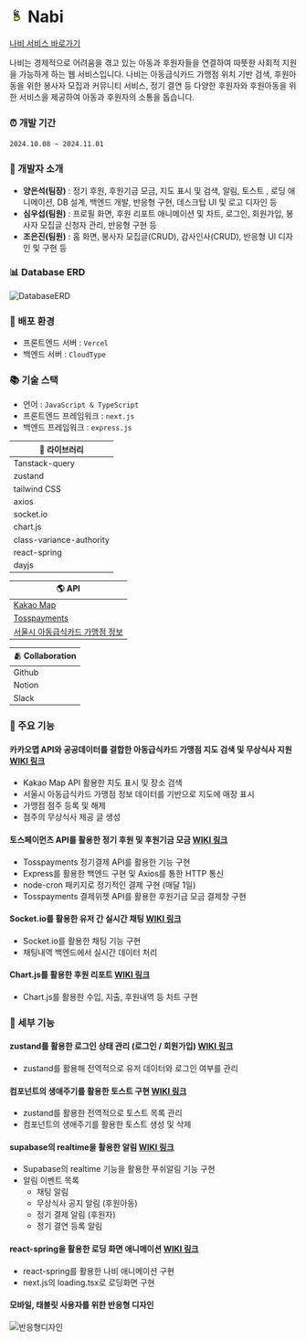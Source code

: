 # <img src="https://github.com/Nabi-06/Nabi/blob/develop/src/app/favicon.ico" width=25 height=25 alt="nabi logo" /> Nabi
[나비 서비스 바로가기](https://nabi-psi.vercel.app, "나비 서비스")

나비는 경제적으로 어려움을 겪고 있는 아동과 후원자들을 연결하여 따뜻한 사회적 지원을 가능하게 하는 웹 서비스입니다. 나비는 아동급식카드 가맹점 위치 기반 검색, 후원아동을 위한 봉사자 모집과 커뮤니티 서비스, 정기 결연 등 다양한 후원자와 후원아동을 위한 서비스을 제공하여 아동과 후원자의 소통을 돕습니다.

### ⏰ 개발 기간
`2024.10.08 ~ 2024.11.01`

### 👥 개발자 소개
- __양은석(팀장)__ : 정기 후원, 후원기금 모금, 지도 표시 및 검색, 알림, 토스트 , 로딩 애니메이션, DB 설계, 백엔드 개발, 반응형 구현, 데스크탑 UI 및 로고 디자인 등
- __심우섭(팀원)__ : 프로필 화면, 후원 리포트 애니메이션 및 차트, 로그인, 회원가입, 봉사자 모집글 신청자 관리, 반응형 구현 등 
- __조은진(팀원)__ : 홈 화면, 봉사자 모집글(CRUD), 감사인사(CRUD), 반응형 UI 디자인 및 구현 등

### 📊 Database ERD
![DatabaseERD](https://github.com/Nabi-06/Nabi/blob/develop/ScreenShots/DatabaseERD)
  
### 🚀 배포 환경
- 프론트엔드 서버 : `Vercel`
- 백엔드 서버 : `CloudType`

### 📚 기술 스택
- 언어 : `JavaScript & TypeScript`
- 프론트엔드 프레임워크 : `next.js`
- 백엔드 프레임워크 : `express.js`

|📕 라이브러리|
|-------|
|Tanstack-query|
|zustand|
|tailwind CSS|
|axios|
|socket.io|
|chart.js|
|class-variance-authority|
|react-spring|
|dayjs|

|🌎 API|
|------|
|[Kakao Map](https://apis.map.kakao.com/web/)|
|[Tosspayments](https://developers.tosspayments.com/)|
|[서울시 아동급식카드 가맹점 정보](https://data.seoul.go.kr/dataList/OA-15812/F/1/datasetView.do)|

|🫂 Collaboration|
|------|
|Github|
|Notion|
|Slack|

### 📝 주요 기능

#### 카카오맵 API와 공공데이터를 결합한 아동급식카드 가맹점 지도 검색 및 무상식사 지원 [WIKI 링크](https://github.com/Nabi-06/Nabi/wiki/%EC%95%84%EB%8F%99%EA%B8%89%EC%8B%9D%EC%B9%B4%EB%93%9C-%EA%B0%80%EB%A7%B9%EC%A0%90-%EC%A7%80%EB%8F%84-%EA%B2%80%EC%83%89-%EB%B0%8F-%EB%AC%B4%EC%83%81%EC%8B%9D%EC%82%AC-%EC%A7%80%EC%9B%90-WIKI, "WIKI 링크")

  - Kakao Map API 활용한 지도 표시 및 장소 검색
  - 서울시 아동급식카드 가맹점 정보 데이터를 기반으로 지도에 매장 표시
  - 가맹점 점주 등록 및 해제
  - 점주의 무상식사 제공 글 생성

#### 토스페이먼츠 API를 활용한 정기 후원 및 후원기금 모금 [WIKI 링크](https://github.com/Nabi-06/Nabi/wiki/%ED%86%A0%EC%8A%A4%ED%8E%98%EC%9D%B4%EB%A8%BC%EC%B8%A0-API-%ED%99%9C%EC%9A%A9%ED%95%9C-%EA%B2%B0%EC%A0%9C%EA%B8%B0%EB%8A%A5-WIKI, "WIKI 링크")

  - Tosspayments 정기결제 API를 활용한 기능 구현
  - Express를 활용한 백엔드 구현 및 Axios를 통한 HTTP 통신
  - node-cron 패키지로 정기적인 결제 구현 (매달 1일)
  - Tosspayments 결제위젯 API를 활용한 후원기금 모금 결제창 구현

#### Socket.io를 활용한 유저 간 실시간 채팅 [WIKI 링크](https://github.com/Nabi-06/Nabi/wiki/%EC%9C%A0%EC%A0%80-%EA%B0%84-%EC%B1%84%ED%8C%85-WIKI, "WIKI 링크")

  - Socket.io를 활용한 채팅 기능 구현
  - 채팅내역 백엔드에서 실시간 데이터 처리

#### Chart.js를 활용한 후원 리포트 [WIKI 링크](https://github.com/Nabi-06/Nabi/wiki/%ED%9B%84%EC%9B%90-%EB%A6%AC%ED%8F%AC%ED%8A%B8-WIKI, "WIKI 링크")

  - Chart.js를 활용한 수입, 지출, 후원내역 등 차트 구현


### 📝 세부 기능

#### zustand를 활용한 로그인 상태 관리 (로그인 / 회원가입) [WIKI 링크](https://github.com/Nabi-06/Nabi/wiki/%EB%A1%9C%EA%B7%B8%EC%9D%B8---%ED%9A%8C%EC%9B%90%EA%B0%80%EC%9E%85-WIKI, "WIKI 링크")

  - zustand를 활용해 전역적으로 유저 데이터와 로그인 여부를 관리

#### 컴포넌트의 생애주기를 활용한 토스트 구현 [WIKI 링크](https://github.com/Nabi-06/Nabi/wiki/%ED%86%A0%EC%8A%A4%ED%8A%B8-WIKI, "WIKI 링크")

  - zustand를 활용한 전역적으로 토스트 목록 관리
  - 컴포넌트의 생애주기를 활용한 토스트 생성 및 삭제

#### supabase의 realtime을 활용한 알림 [WIKI 링크](https://github.com/Nabi-06/Nabi/wiki/%EC%95%8C%EB%A6%BC-WIKI, "WIKI 링크")

  - Supabase의 realtime 기능을 활용한 푸쉬알림 기능 구현
  - 알림 이벤트 목록 
    - 채팅 알림 
    - 무상식사 공지 알림 (후원아동)
    - 정기 결제 알림 (후원자)
    - 정기 결연 등록 알림

#### react-spring을 활용한 로딩 화면 애니메이션 [WIKI 링크](https://github.com/Nabi-06/Nabi/wiki/%EB%A1%9C%EB%94%A9-%ED%99%94%EB%A9%B4-WIKI, "WIKI 링크")

  - react-spring를 활용한 나비 애니메이션 구현
  - next.js의 loading.tsx로 로딩화면 구현

#### 모바일, 태블릿 사용자를 위한 반응형 디자인

  ![반응형디자인](https://github.com/Nabi-06/Nabi/blob/develop/ScreenShots/Views/Responsive/responsive-screenshots.png)

